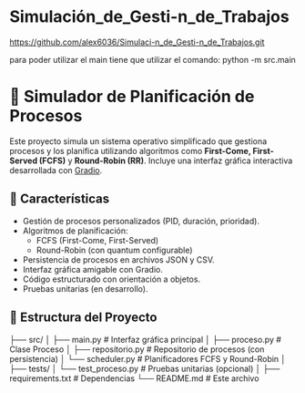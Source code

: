 # Simulación_de_Gesti-n_de_Trabajos
https://github.com/alex6036/Simulaci-n_de_Gesti-n_de_Trabajos.git

para poder utilizar el main tiene que utilizar el comando:
python -m src.main


# 🧠 Simulador de Planificación de Procesos

Este proyecto simula un sistema operativo simplificado que gestiona procesos y los planifica utilizando algoritmos como **First-Come, First-Served (FCFS)** y **Round-Robin (RR)**. Incluye una interfaz gráfica interactiva desarrollada con [Gradio](https://www.gradio.app/).

## 🚀 Características

- Gestión de procesos personalizados (PID, duración, prioridad).
- Algoritmos de planificación:
  - FCFS (First-Come, First-Served)
  - Round-Robin (con quantum configurable)
- Persistencia de procesos en archivos JSON y CSV.
- Interfaz gráfica amigable con Gradio.
- Código estructurado con orientación a objetos.
- Pruebas unitarias (en desarrollo).

## 📂 Estructura del Proyecto

├── src/
│ ├── main.py # Interfaz gráfica principal
│ ├── proceso.py # Clase Proceso
│ ├── repositorio.py # Repositorio de procesos (con persistencia)
│ └── scheduler.py # Planificadores FCFS y Round-Robin
│
├── tests/
│ └── test_proceso.py # Pruebas unitarias (opcional)
│
├── requirements.txt # Dependencias
└── README.md # Este archivo